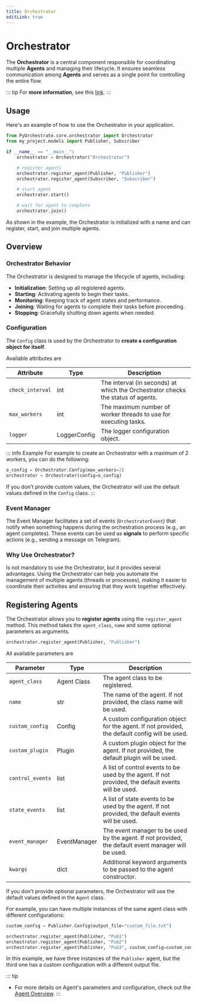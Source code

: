 ```yaml
---
title: Orchestrator
editLink: true
---
```


# Orchestrator

The **Orchestrator** is a central component responsible for coordinating multiple **Agents** and managing their lifecycle. It ensures seamless communication among **Agents** and serves as a single point for controlling the entire flow.

::: tip
For **more information**, see this [link](../core/orchestrator/index.md).
:::

## Usage

Here's an example of how to use the Orchestrator in your application.

```python
from PyOrchestrate.core.orchestrator import Orchestrator
from my_project.models import Publisher, Subscriber

if __name__ == "__main__":
    orchestrator = Orchestrator("Orchestrator")

    # register agents
    orchestrator.register_agent(Publisher, "Publisher")
    orchestrator.register_agent(Subscriber, "Subscriber")

    # start agent
    orchestrator.start()

    # wait for agent to complete
    orchestrator.join()
```

As shown in the example, the Orchestrator is initialized with a name and can register, start, and join multiple agents.

## Overview

### Orchestrator Behavior

The Orchestrator is designed to manage the lifecycle of agents, including:

- **Initialization**: Setting up all registered agents.
- **Starting**: Activating agents to begin their tasks.
- **Monitoring**: Keeping track of agent states and performance.
- **Joining**: Waiting for agents to complete their tasks before proceeding.
- **Stopping**: Gracefully shutting down agents when needed.

### Configuration

The `Config` class is used by the Orchestrator to **create a configuration object for itself**. 

Available attributes are

| Attribute       | Type         | Description                                                                 |
|-----------------|--------------|-----------------------------------------------------------------------------|
| `check_interval`| int          | The interval (in seconds) at which the Orchestrator checks the status of agents. |
| `max_workers`   | int          | The maximum number of worker threads to use for executing tasks.            |
| `logger`        | LoggerConfig | The logger configuration object.                                            |

::: info Example
For example to create an Orchestrator with a maximum of 2 workers, you can do the following:

```python
o_config = Orchestrator.Config(max_workers=2)
orchestrator = Orchestrator(config=o_config)
```

If you don't provide custom values, the Orchestrator will use the default values defined in the `Config` class.
:::

### Event Manager

The Event Manager facilitates a set of events (`OrchestratorEvent`) that notify when something happens during the orchestration process (e.g., an agent completes). These events can be used as **signals** to perform specific actions (e.g., sending a message on Telegram).

### Why Use Orchestrator?

Is not mandatory to use the Orchestrator, but it provides several advantages. Using the Orchestrator can help you automate the management of multiple agents (threads or processes), making it easier to coordinate their activities and ensuring that they work together effectively.

## Registering Agents

The Orchestrator allows you to **register agents** using the `register_agent` method. This method takes the `agent_class`, `name` and some optional parameters as arguments.

```python
orchestrator.register_agent(Publisher, "Publisher")
```

All available parameters are


| Parameter        | Type         | Description                                                                 |
|------------------|--------------|-----------------------------------------------------------------------------|
| `agent_class`    | Agent Class  | The agent class to be registered.                                           |
| `name`           | str          | The name of the agent. If not provided, the class name will be used.        |
| `custom_config`  | Config       | A custom configuration object for the agent. If not provided, the default config will be used. |
| `custom_plugin`  | Plugin       | A custom plugin object for the agent. If not provided, the default plugin will be used. |
| `control_events` | list         | A list of control events to be used by the agent. If not provided, the default events will be used. |
| `state_events`  | list         | A list of state events to be used by the agent. If not provided, the default events will be used. |
| `event_manager` | EventManager | The event manager to be used by the agent. If not provided, the default event manager will be used. |
| `kwargs`        | dict         | Additional keyword arguments to be passed to the agent constructor.         |

If you don't provide optional parameters, the Orchestrator will use the default values defined in the `Agent` class.

For example, you can have multiple instances of the same agent class with different configurations:

```python
custom_config = Publisher.Config(output_file="custom_file.txt")

orchestrator.register_agent(Publisher, "Pub1")
orchestrator.register_agent(Publisher, "Pub2")
orchestrator.register_agent(Publisher, "Pub3", custom_config=custom_config)
```

In this example, we have three instances of the `Publisher` agent, but the third one has a custom configuration with a different output file.

::: tip
- For more details on Agent's parameters and configuration, check out the [Agent Overview](../agents/index.md#overview).
:::